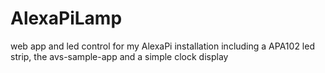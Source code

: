 # AlexaPiLamp
web app and led control for my AlexaPi installation including a APA102 led strip, the avs-sample-app and a simple clock display
